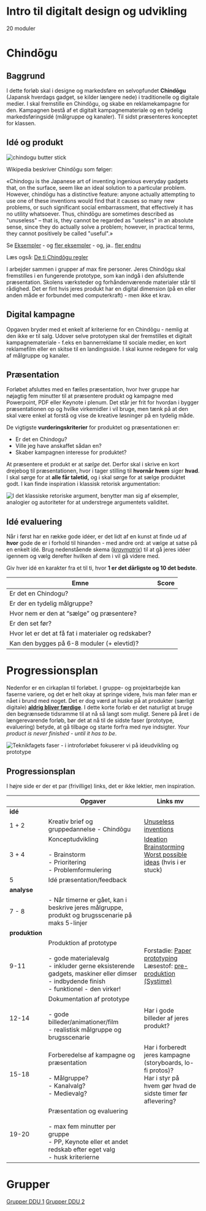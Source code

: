 # Intro til digitalt design og udvikling
20 moduler

# Chindõgu
## Baggrund

I dette forløb skal i designe og markedsføre en selvopfundet **Chindōgu** (Japansk hverdags gadget, se kilder længere nede) i traditionelle og digitale medier. I skal fremstille en Chindõgu, og skabe en reklamekampagne for den. Kampagnen bestå af et digitalt kampagnemateriale og en tydelig markedsføringsidé (målgruppe og kanaler). Til sidst præsenteres konceptet for klassen. 

## Idé og produkt
![chindogu butter stick](https://files.tofugu.com/articles/japan/2016-03-14-chindogu-japanese-inventions/butter-stick.jpg)


Wikipedia beskriver Chindōgu som følger:

«Chindogu is the Japanese art of inventing ingenious everyday gadgets that, on the surface, seem like an ideal solution to a particular problem. However, chindōgu has a distinctive feature: anyone actually attempting to use one of these inventions would find that it causes so many new problems, or such significant social embarrassment, that effectively it has no utility whatsoever. Thus, chindōgu are sometimes described as "unuseless" – that is, they cannot be regarded as "useless" in an absolute sense, since they do actually solve a problem; however, in practical terms, they cannot positively be called "useful".»

Se [Eksempler](http://www.chindogu.com/?page_id=4) - og [fler eksempler](http://www.chindogu.com/?page_id=629) - og, ja.. [fler endnu](https://www.pinterest.es/themethodcase/chindogu/)

Læs også: [De ti Chindõgu regler](https://www.tofugu.com/japan/chindogu-japanese-inventions/)

I arbejder sammen i grupper af max fire personer. Jeres Chindôgu skal fremstilles i en fungerende prototype, som kan indgå i den afsluttende præsentation. Skolens værksteder og forhåndenværende materialer står til rådighed. Det er fint hvis jeres produkt har en digital dimension (på en eller anden måde er forbundet med computerkraft) - men ikke et krav. 

## Digital kampagne

Opgaven bryder med et enkelt af kriterierne for en Chindõgu - nemlig at den ikke er til salg. Udover selve prototypen skal der fremstilles et digitalt kampagnemateriale - f.eks en bannerreklame til sociale medier, en kort reklamefilm eller en skitse til en landingsside. I skal kunne redegøre for valg af målgruppe og kanaler. 

## Præsentation

Forløbet afsluttes med en fælles præsentation, hvor hver gruppe har nøjagtig fem minutter til at præsentere produkt og kampagne med Powerpoint, PDF eller Keynote i plenum. Det står jer frit for hvordan i bygger præsentationen op og hvilke virkemidler i vil bruge, men tænk på at den skal være enkel at forstå og vise de kreative løsninger på en tydelig måde.

De vigtigste **vurderingskriterier** for produktet og præsentationen er: 


- Er det en Chindogu? 
- Ville jeg have anskaffet sådan en?
- Skaber kampagnen interesse for produktet?

At præsentere et produkt er at *sælge* det. Derfor skal i skrive en kort drejebog til præsentationen, hvor i tager stilling til **hvornår hvem** siger **hvad**. I skal sørge for at **alle får taletid,** og i skal sørge for at sælge produktet godt. I kan finde inspiration i klassisk retorisk argumentation:


![I det klassiske retoriske argument, benytter man sig af eksempler, analogier og autoriteter for at understrege argumentets validitet.](https://paper-attachments.dropbox.com/s_5E6BB1D42A88887F3BDFDC1FECE0C274A8BA347BA91C3D5785456982B56334BC_1597670760448_Retorisk+Argument.svg)


 

## Idé evaluering

Når i først har en række gode idéer, er det lidt af en kunst at finde ud af **hvor** gode de er i forhold til hinanden - med andre ord: at vælge at satse på en enkelt idé. Brug nedenstående skema ([*kravmatrix*](https://teknologieud.systime.dk/index.php?id=158&L=0)) til at gå jeres idéer igennem og vælg derefter hvilken af dem i vil gå videre med. 

Giv hver idé en karakter fra et til ti, hvor **1 er det dårligste og 10 det bedste**. 

| **Emne**                                             | **Score** |
| ---------------------------------------------------- | --------- |
| Er det en Chindogu?                                  |           |
| Er der en tydelig målgruppe?                         |           |
| Hvor nem er den at “sælge” og præsentere?            |           |
| Er den set før?                                      |           |
| Hvor let er det at få fat i materialer og redskaber? |           |
| Kan den bygges på 6-8 moduler (+ elevtid)?           |           |

# Progressionsplan 

Nedenfor er en cirkaplan til forløbet. I gruppe- og projektarbejde kan faserne variere, og det er helt okay at springe videre, hvis man føler man er nået i brund med noget. Det er dog værd at huske på at produkter (særligt digitale) [**aldrig bliver færdige**](https://learnjam.com/your-digital-product-is-never-finished-until-it-has-to-be/). I dette korte forløb er det naturligt at bruge den begrænsede tidsramme til at nå så langt som muligt. Senere på året i de længerevarende forløb, bør det at nå til de sidste faser (prototype, evaluering) betyde, at gå tilbage og starte forfra med nye indsigter. *Your product is never finished - until it has to be*.  


![Teknikfagets faser - i introforløbet fokuserer vi på ideudvikling og prototype](https://paper-attachments.dropbox.com/s_5E6BB1D42A88887F3BDFDC1FECE0C274A8BA347BA91C3D5785456982B56334BC_1597047157738_Untitled+drawing+3.svg)



## Progressionsplan

I højre side er der et par (frivillige) links, det er ikke lektier, men inspiration. 

|                | Opgaver                                                                                                                                                                  | Links mv                                                                                                                                                                                                                                                                                                                           |
| -------------- | ------------------------------------------------------------------------------------------------------------------------------------------------------------------------ | ---------------------------------------------------------------------------------------------------------------------------------------------------------------------------------------------------------------------------------------------------------------------------------------------------------------------------------- |
| **idé**        |                                                                                                                                                                          |                                                                                                                                                                                                                                                                                                                                    |
| 1 + 2          | Kreativ brief og gruppedannelse - Chindõgu                                                                                                                               | [Unuseless inventions](https://www.tofugu.com/japan/chindogu-japanese-inventions/)                                                                                                                                                                                                                                                 |
| 3 + 4          | Konceptudvikling<br><br>- Brainstorm<br>- Prioritering<br>- Problemformulering                                                                                           | [Ideation](https://www.interaction-design.org/literature/topics/ideation)<br>[Brainstorming](https://www.interaction-design.org/literature/topics/brainstorming)<br>[Worst possible ideas](https://www.interaction-design.org/literature/article/learn-how-to-use-the-best-ideation-methods-worst-possible-idea) (hvis i er stuck) |
| 5              | Idé præsentation/feedback                                                                                                                                                |                                                                                                                                                                                                                                                                                                                                    |
| **analyse**    |                                                                                                                                                                          |                                                                                                                                                                                                                                                                                                                                    |
| 7 - 8          | - Når timerne er gået, kan i beskrive jeres målgruppe, produkt og brugsscenarie på maks 5-linjer                                                                         |                                                                                                                                                                                                                                                                                                                                    |
| **produktion** |                                                                                                                                                                          |                                                                                                                                                                                                                                                                                                                                    |
| 9-11           | Produktion af prototype<br><br>- gode materialevalg<br>- inkluder gerne eksisterende gadgets, maskiner eller dimser<br>- indbydende finish<br>- funktionel - den virker! | Forstadie: [Paper prototyping](https://www.interaction-design.org/literature/topics/paper-prototyping)<br>Læsestof: [pre-produktion (Systime)](https://ddu.systime.dk/index.php?id=266)                                                                                                                                            |
| 12-14          | Dokumentation af prototype<br><br>- gode billeder/animationer/film<br>- realistisk målgruppe og brugsscenarie                                                            | Har i gode billeder af jeres produkt?                                                                                                                                                                                                                                                                                              |
| 15-18          | Forberedelse af kampagne og præsentation<br><br>- Målgruppe?<br>- Kanalvalg?<br>- Medievalg?                                                                             | Har i forberedt jeres kampagne (storyboards, lo-fi protos)? <br>Har i styr på hvem gør hvad de sidste timer før aflevering?                                                                                                                                                                                                        |
| 19-20          | Præsentation og evaluering<br><br>- max fem minutter per gruppe<br>- PP, Keynote eller et andet redskab efter eget valg<br>- husk kriterierne                            |                                                                                                                                                                                                                                                                                                                                    |

# Grupper

[Grupper DDU 1](https://paper.dropbox.com/doc/Grupper-Chindogu-DDU-1--A5dLe_rrQd4GpIetSHc~uTOqAQ-xe2OXxw6iKXYMqfkpki8Q)
[Grupper DDU 2](https://paper.dropbox.com/doc/Grupper-Chindogu-DDU-2-PyYPLRdkjjClSJKcU9aZX)



